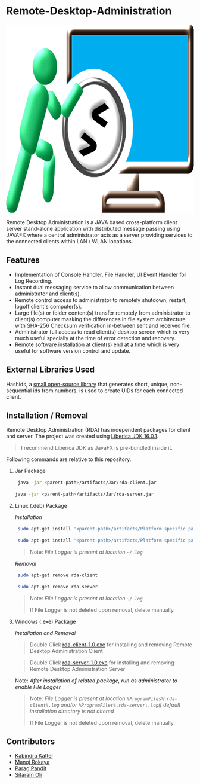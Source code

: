 # Remote-Desktop-Administration
![Logo](icons/logo.svg)

Remote Desktop Administration is a JAVA based cross-platform client server stand-alone application with distributed message passing using JAVAFX where a central administrator acts as a server providing services to the connected clients within LAN / WLAN locations. 


## Features

 - Implementation of  Console Handler, File Handler, UI Event Handler for Log Recording.
 - Instant dual messaging service to allow communication between administrator and client(s).
 - Remote control access to administrator to remotely shutdown, restart, logoff client's computer(s).
 - Large file(s) or folder content(s) transfer remotely from administrator to client(s) computer masking the differences in file system architecture with SHA-256 Checksum verification in-between sent and received file.
 - Administrator full access to read client(s) desktop screen which is very much useful specially at the time of error detection and recovery.
 - Remote software installation at  client(s) end at a time which is very useful for software version control and update.
 

## External Libraries Used

Hashids, a [small open-source library](https://github.com/jiecao-fm/hashids-java) that generates short, unique, non-sequential ids from numbers, is used to create UIDs for each connected client.


## Installation / Removal

Remote Desktop Administration (RDA) has independent packages for client and server. The project was created using [Liberica JDK 16.0.1](https://bell-sw.com/).

> I recommend Liberica JDK as JavaFX is pre-bundled inside it.

Following commands are relative to this repository.

1. Jar Package

   ```sh
    java -jar <parent-path>/artifacts/Jar/rda-client.jar   
   ```
     ```sh
    java -jar <parent-path>/artifacts/Jar/rda-server.jar   
   ```

2. Linux (.deb) Package

   *Installation*

   ```sh
    sudo apt-get install '<parent-path>/artifacts/Platform specific package/Linux (deb)/rda-client_1.0-1_amd64.deb'  
    ```
     ```sh
      sudo apt-get install '<parent-path>/artifacts/Platform specific package/Linux (deb)/rda-server_1.0-1_amd64.deb'  
    ```
   > Note: *File Logger is present at location `~/.log`*
   >
   *Removal*

   ```sh
    sudo apt-get remove rda-client  
   ```
   ```sh
    sudo apt-get remove rda-server  
   ```
   > Note: *File Logger is present at location `~/.log`*
   >
   > If File Logger is not deleted upon removal, delete manually.
3. Windows (.exe) Package

   *Installation and Removal*

   > Double Click [rda-client-1.0.exe](artifacts/Platform%20specific%20package/Windows%20(exe)/rda-client-1.0.exe) for installing and removing Remote Desktop Administration Client

   > Double Click [rda-server-1.0.exe](artifacts/Platform%20specific%20package/Windows%20(exe)/rda-server-1.0.exe) for installing and removing Remote Desktop Administration Server

   Note: *After installation of related package, run as administrator to enable File Logger*
   >
   >Note: *File Logger is present at location `%ProgramFiles%\rda-client\.log` and/or `%ProgramFiles%\rda-server\.log`if default installation directory is not altered*
   >
   >If File Logger is not deleted upon removal, delete manually.

## Contributors

- [Kabindra Kattel](https://github.com/KabindraKattel)
- [Manoj Rokaya](https://github.com/manoj014)
- [Parag Pandit](https://github.com/Parag2054)
- [Sitaram Oli](https://github.com/Sitaramoli1122)



